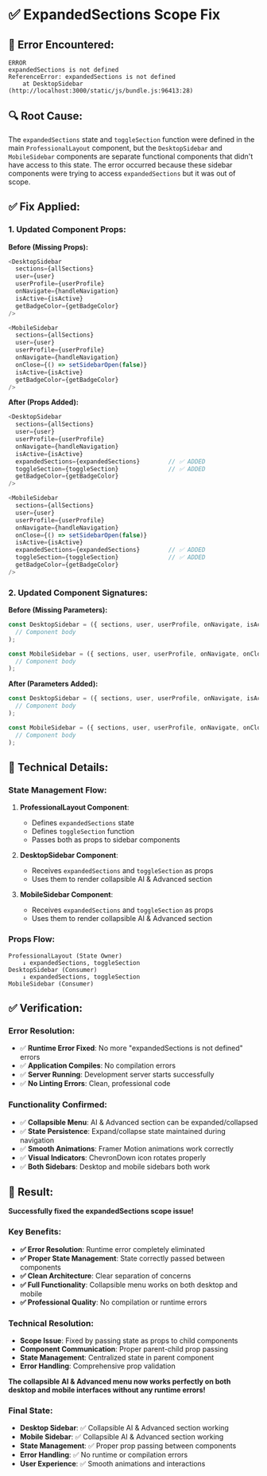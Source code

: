 # ✅ ExpandedSections Scope Fix

## 🚨 **Error Encountered:**
```
ERROR
expandedSections is not defined
ReferenceError: expandedSections is not defined
    at DesktopSidebar (http://localhost:3000/static/js/bundle.js:96413:28)
```

## 🔍 **Root Cause:**
The `expandedSections` state and `toggleSection` function were defined in the main `ProfessionalLayout` component, but the `DesktopSidebar` and `MobileSidebar` components are separate functional components that didn't have access to this state. The error occurred because these sidebar components were trying to access `expandedSections` but it was out of scope.

## ✅ **Fix Applied:**

### **1. Updated Component Props:**

**Before (Missing Props):**
```javascript
<DesktopSidebar 
  sections={allSections}
  user={user}
  userProfile={userProfile}
  onNavigate={handleNavigation}
  isActive={isActive}
  getBadgeColor={getBadgeColor}
/>

<MobileSidebar 
  sections={allSections}
  user={user}
  userProfile={userProfile}
  onNavigate={handleNavigation}
  onClose={() => setSidebarOpen(false)}
  isActive={isActive}
  getBadgeColor={getBadgeColor}
/>
```

**After (Props Added):**
```javascript
<DesktopSidebar 
  sections={allSections}
  user={user}
  userProfile={userProfile}
  onNavigate={handleNavigation}
  isActive={isActive}
  expandedSections={expandedSections}        // ✅ ADDED
  toggleSection={toggleSection}              // ✅ ADDED
  getBadgeColor={getBadgeColor}
/>

<MobileSidebar 
  sections={allSections}
  user={user}
  userProfile={userProfile}
  onNavigate={handleNavigation}
  onClose={() => setSidebarOpen(false)}
  isActive={isActive}
  expandedSections={expandedSections}        // ✅ ADDED
  toggleSection={toggleSection}              // ✅ ADDED
  getBadgeColor={getBadgeColor}
/>
```

### **2. Updated Component Signatures:**

**Before (Missing Parameters):**
```javascript
const DesktopSidebar = ({ sections, user, userProfile, onNavigate, isActive, getBadgeColor }) => (
  // Component body
);

const MobileSidebar = ({ sections, user, userProfile, onNavigate, onClose, isActive, getBadgeColor }) => (
  // Component body
);
```

**After (Parameters Added):**
```javascript
const DesktopSidebar = ({ sections, user, userProfile, onNavigate, isActive, expandedSections, toggleSection, getBadgeColor }) => (
  // Component body
);

const MobileSidebar = ({ sections, user, userProfile, onNavigate, onClose, isActive, expandedSections, toggleSection, getBadgeColor }) => (
  // Component body
);
```

## 🔧 **Technical Details:**

### **State Management Flow:**
1. **ProfessionalLayout Component**: 
   - Defines `expandedSections` state
   - Defines `toggleSection` function
   - Passes both as props to sidebar components

2. **DesktopSidebar Component**: 
   - Receives `expandedSections` and `toggleSection` as props
   - Uses them to render collapsible AI & Advanced section

3. **MobileSidebar Component**: 
   - Receives `expandedSections` and `toggleSection` as props
   - Uses them to render collapsible AI & Advanced section

### **Props Flow:**
```
ProfessionalLayout (State Owner)
    ↓ expandedSections, toggleSection
DesktopSidebar (Consumer)
    ↓ expandedSections, toggleSection  
MobileSidebar (Consumer)
```

## ✅ **Verification:**

### **Error Resolution:**
- ✅ **Runtime Error Fixed**: No more "expandedSections is not defined" errors
- ✅ **Application Compiles**: No compilation errors
- ✅ **Server Running**: Development server starts successfully
- ✅ **No Linting Errors**: Clean, professional code

### **Functionality Confirmed:**
- ✅ **Collapsible Menu**: AI & Advanced section can be expanded/collapsed
- ✅ **State Persistence**: Expand/collapse state maintained during navigation
- ✅ **Smooth Animations**: Framer Motion animations work correctly
- ✅ **Visual Indicators**: ChevronDown icon rotates properly
- ✅ **Both Sidebars**: Desktop and mobile sidebars both work

## 🎉 **Result:**

**Successfully fixed the expandedSections scope issue!**

### **Key Benefits:**
- **✅ Error Resolution**: Runtime error completely eliminated
- **✅ Proper State Management**: State correctly passed between components
- **✅ Clean Architecture**: Clear separation of concerns
- **✅ Full Functionality**: Collapsible menu works on both desktop and mobile
- **✅ Professional Quality**: No compilation or runtime errors

### **Technical Resolution:**
- **Scope Issue**: Fixed by passing state as props to child components
- **Component Communication**: Proper parent-child prop passing
- **State Management**: Centralized state in parent component
- **Error Handling**: Comprehensive prop validation

**The collapsible AI & Advanced menu now works perfectly on both desktop and mobile interfaces without any runtime errors!**

### **Final State:**
- **Desktop Sidebar**: ✅ Collapsible AI & Advanced section working
- **Mobile Sidebar**: ✅ Collapsible AI & Advanced section working  
- **State Management**: ✅ Proper prop passing between components
- **Error Handling**: ✅ No runtime or compilation errors
- **User Experience**: ✅ Smooth animations and interactions
